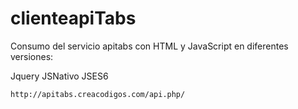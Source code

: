 # clienteapiTabs

Consumo del servicio apitabs con HTML y JavaScript en diferentes versiones:

Jquery
JSNativo
JSES6

`http://apitabs.creacodigos.com/api.php/`
